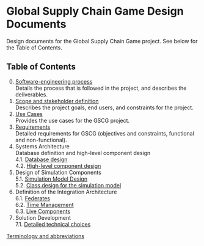 # Global Supply Chain Game Design Documents

Design documents for the Global Supply Chain Game project. See below for the Table of Contents.

## Table of Contents

0. [Software-engineering process](doc/0-se-process/se-process.md)<br>
   Details the process that is followed in the project, and describes the deliverables.
1. [Scope and stakeholder definition](doc/1-scope/scope-end-users.md)<br>
   Describes the project goals, end users, and constraints for the project.
2. [Use Cases](doc/2-use-cases/use-cases.md)<br>
   Provides the use cases for the GSCG project.
3. [Requirements](doc/3-requirements/requirements.md)<br>
   Detailed requirements for GSCG (objectives and constraints, functional and non-functional).
4. Systems Architecture<br>
   Database definition and high-level component design<br>
   4.1. [Database design](doc/4-architecture/database-design.md)<br>
   4.2. [High-level component design](doc/4-architecture/components.md)
5. Design of Simulation Components<br>
   5.1. [Simulation Model Design](doc/5-components/function-design.md)<br>
   5.2. [Class design for the simulation model](doc/5-components/class-diagrams.md)
6. Definition of the Integration Architecture<br>
   6.1. [Federates](doc/6-integration/federates.md)<br>
   6.2. [Time Management](doc/6-integration/time-management.md)<br>
   6.3. [Live Components](doc/6-integration/live-components.md)
7. Solution Development<br>
   7.1. [Detailed technical choices](doc/7-development/technical-choices.md)<br>

[Terminology and abbreviations](doc/1-scope/terminology.md)
